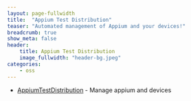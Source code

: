```yaml
---
layout: page-fullwidth
title:  "Appium Test Distribution"
teaser: "Automated management of Appium and your devices!"
breadcrumb: true
show_meta: false
header:
    title: Appium Test Distribution
    image_fullwidth: "header-bg.jpeg"
categories:
    - oss
---
```


* <a href="https://github.com/AppiumTestDistribution/AppiumTestDistribution" target="_blank">AppiumTestDistribution</a> - Manage appium and devices
